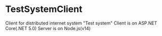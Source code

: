 # TestSystemClient
Client for distributed internet system "Test system"
Client is on ASP.NET Core(.NET 5.0)
Server is on Node.js(v14)

